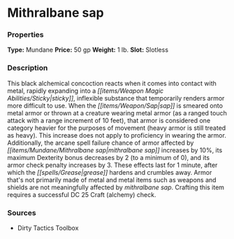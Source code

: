 ﻿---
Title: "Mithralbane sap"
Type: "Mundane"
Price: "50 gp"
Weight: "1 lb."
Slot: "Slotless"
Description: |
  "This black alchemical concoction reacts when it comes into contact with metal, rapidly expanding into a sticky, inflexible substance that temporarily renders armor more difficult to use. When the sap is smeared onto metal armor or thrown at a creature wearing metal armor (as a ranged touch attack with a range increment of 10 feet), that armor is considered one category heavier for the purposes of movement (heavy armor is still treated as heavy). This increase does not apply to proficiency in wearing the armor. Additionally, the arcane spell failure chance of armor affected by mithralbane sap increases by 10%, its maximum Dexterity bonus decreases by 2 (to a minimum of 0), and its armor check penalty increases by 3. These effects last for 1 minute, after which the grease hardens and crumbles away. Armor that's not primarily made of metal and metal items such as weapons and shields are not meaningfully affected by mithralbane sap. Crafting this item requires a successful DC 25 Craft (alchemy) check."
Sources: "['Dirty Tactics Toolbox']"
---

# Mithralbane sap

### Properties

**Type:** Mundane **Price:** 50 gp **Weight:** 1 lb. **Slot:** Slotless

### Description

This black alchemical concoction reacts when it comes into contact with metal, rapidly expanding into a _[[items/Weapon Magic Abilities/Sticky|sticky]]_, inflexible substance that temporarily renders armor more difficult to use. When the _[[items/Weapon/Sap|sap]]_ is smeared onto metal armor or thrown at a creature wearing metal armor (as a ranged touch attack with a range increment of 10 feet), that armor is considered one category heavier for the purposes of movement (heavy armor is still treated as heavy). This increase does not apply to proficiency in wearing the armor. Additionally, the arcane spell failure chance of armor affected by _[[items/Mundane/Mithralbane sap|mithralbane sap]]_ increases by 10%, its maximum Dexterity bonus decreases by 2 (to a minimum of 0), and its armor check penalty increases by 3. These effects last for 1 minute, after which the _[[spells/Grease|grease]]_ hardens and crumbles away. Armor that's not primarily made of metal and metal items such as weapons and shields are not meaningfully affected by _mithralbane sap_. Crafting this item requires a successful DC 25 Craft (alchemy) check.

### Sources

* Dirty Tactics Toolbox